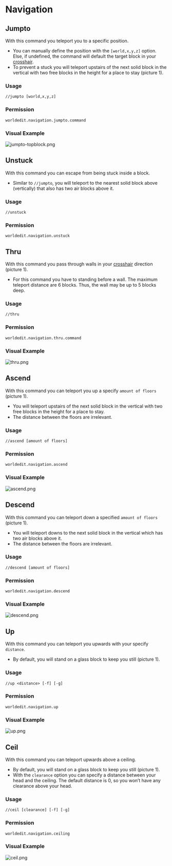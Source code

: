 # Navigation

## Jumpto

With this command you teleport you to a specific position.

* You can manually define the position with the `[world,x,y,z]` option. Else, if undefined, the command will default the target block in your [crosshair](https://minecraft.gamepedia.com/File:HUD_example.png).
* To prevent a stuck you will teleport upstairs of the next solid block in the vertical with two free blocks in the height for a place to stay (picture 1).

### Usage
`//jumpto [world,x,y,z]`

### Permission
`worldedit.navigation.jumpto.command`

### Visual Example

![jumpto-topblock.png](https://i.imgur.com/mbeJqzP.png)

## Unstuck

With this command you can escape from being stuck inside a block.

* Similar to `//jumpto`, you will teleport to the nearest solid block above (vertically) that also has two air blocks above it.

### Usage
`//unstuck`

### Permission
`worldedit.navigation.unstuck`

## Thru

With this command you pass through walls in your [crosshair](https://minecraft.gamepedia.com/File:HUD_example.png) direction (picture 1).

* For this command you have to standing before a wall. The maximum teleport distance are 6 blocks. Thus, the wall may be up to 5 blocks deep.

### Usage
`//thru`

### Permission
`worldedit.navigation.thru.command`

### Visual Example

![thru.png](https://i.imgur.com/SLtpfPv.png)

## Ascend

With this command you can teleport you up a specify `amount of floors` (picture 1).

* You will teleport upstairs of the next solid block in the vertical with two free blocks in the height for a place to stay.
* The distance between the floors are irrelevant.

### Usage
`//ascend [amount of floors]`

### Permission
`worldedit.navigation.ascend`

### Visual Example

![ascend.png](https://i.imgur.com/J15EzHi.png)

## Descend

With this command you can teleport down a specified `amount of floors` (picture 1).

* You will teleport downs to the next solid block in the vertical which has two air blocks above it.
* The distance between the floors are irrelevant.

### Usage
`//descend [amount of floors]`

### Permission
`worldedit.navigation.descend`

### Visual Example

![descend.png](https://i.imgur.com/xB5AD3f.png)

## Up

With this command you can teleport you upwards with your specify `distance`.

* By default, you will stand on a glass block to keep you still (picture 1).

### Usage
`//up <distance> [-f] [-g]`

### Permission
`worldedit.navigation.up`

### Visual Example

![up.png](https://i.imgur.com/9cbxPNP.png)

## Ceil

With this command you can teleport upwards above a ceiling.

* By default, you will stand on a glass block to keep you still (picture 1).
* With the `clearance` option you can specify a distance between your head and the ceiling. The default distance is 0, so you won’t have any clearance above your head.

### Usage
`//ceil [clearance] [-f] [-g]`

### Permission
`worldedit.navigation.ceiling`

### Visual Example

![ceil.png](https://i.imgur.com/Mk82aBk.png)
